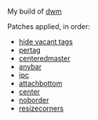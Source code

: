 My build of [dwm](https://dwm.suckless.org/)

Patches applied, in order:
* [hide vacant tags](https://dwm.suckless.org/patches/hide_vacant_tags/)
* [pertag](https://dwm.suckless.org/patches/pertag/)
* [centeredmaster](https://dwm.suckless.org/patches/centeredmaster/)
* [anybar](https://dwm.suckless.org/patches/anybar/)
* [ipc](https://dwm.suckless.org/patches/ipc/)
* [attachbottom](https://dwm.suckless.org/patches/attachbottom/)
* [center](https://dwm.suckless.org/patches/center/)
* [noborder](https://dwm.suckless.org/patches/noborder/)
* [resizecorners](https://dwm.suckless.org/patches/resizecorners/)
